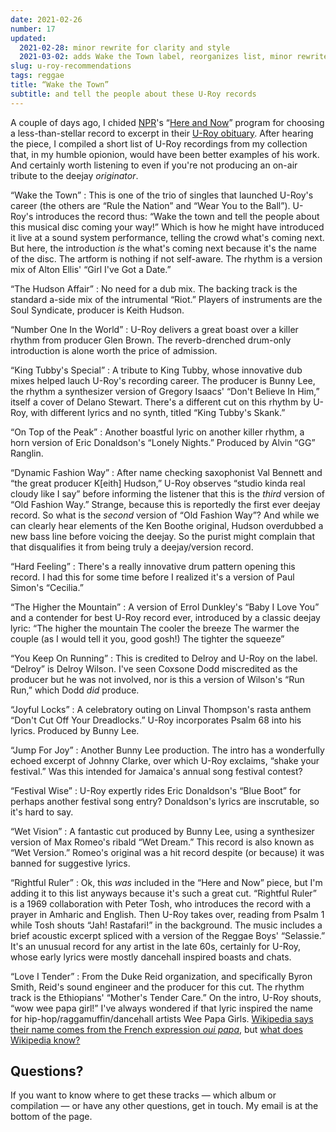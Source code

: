 ```yaml
---
date: 2021-02-26
number: 17
updated:
  2021-02-28: minor rewrite for clarity and style
  2021-03-02: adds Wake the Town label, reorganizes list, minor rewrite
slug: u-roy-recommendations
tags: reggae
title: “Wake the Town”
subtitle: and tell the people about these U-Roy records
---
```

A couple of days ago, I chided
[NPR](https://www.npr.org/)'s
“[Here and Now](https://www.wbur.org/hereandnow)”
program for choosing a less-than-stellar record to
excerpt in their
[U-Roy obituary](/2021/02-u-roy-obit).
After hearing the piece, I compiled a short list
of U-Roy recordings from my collection that,
in my humble opionion, would have been better
examples of his work. And
certainly worth listening to even if you're not
producing an on-air tribute to the deejay
<i>originator</i>.


<!-- excerpt -->

“Wake the Town”
: This is one of the trio of singles that launched U-Roy's
career (the others are “Rule the Nation” and “Wear You to
the Ball”). U-Roy's introduces the record thus:
<span class="lyrics">
“Wake the town and tell the people
about this musical disc coming your way!”
</span>
Which is how he might have introduced it live at
a sound system performance, telling the crowd
what's coming next. But here, the introduction *is*
the what's coming next because it's the name of the
disc. The artform is nothing if not self-aware.
The rhythm is a version mix of Alton Ellis'
“Girl I've Got a Date.”

“The Hudson Affair”
: No need for a dub mix. The backing track is the standard
a-side mix of the intrumental “Riot.”
Players of instruments are the Soul Syndicate,
producer is Keith Hudson.

“Number One In the World”
: U-Roy delivers a great boast over a killer rhythm from
producer Glen Brown. The reverb-drenched drum-only
introduction is alone worth the price of admission.



“King Tubby's Special”
: A tribute to King Tubby, whose innovative
dub mixes helped lauch U-Roy's recording career.
The producer is Bunny Lee, the rhythm a synthesizer
version of Gregory Isaacs' “Don't Believe In Him,”
itself a cover of Delano Stewart. There's a different
cut on this rhythm by U-Roy, with different lyrics and
no synth, titled “King Tubby's Skank.”

“On Top of the Peak”
: Another boastful lyric on another killer rhythm,
a horn version of Eric Donaldson's “Lonely
Nights.” Produced by Alvin “GG” Ranglin.

“Dynamic Fashion Way”
: After name checking saxophonist Val Bennett and
“the great producer K[eith] Hudson,” U-Roy observes
“studio kinda real cloudy like I say” before informing
the listener that this is the *third* version of “Old
Fashion Way.” Strange, because this is reportedly
the first ever deejay record. So what is the *second*
version of “Old Fashion Way”? And while we can clearly
hear elements of the Ken Boothe original, Hudson
overdubbed a new bass line before voicing the deejay.
So the purist might complain that that disqualifies it
from being truly a deejay/version record.

“Hard Feeling”
: There's a really innovative drum pattern opening this
record. I had this for some time before I realized it's
a version of Paul Simon's “Cecilia.”


“The Higher the Mountain”
: A version of Errol Dunkley's “Baby I Love You” and a
contender for best U-Roy record ever, introduced by a
classic deejay lyric:
<span class="lyrics">
“The higher the mountain
The cooler the breeze
The warmer the couple (as I would tell it you, good gosh!)
The tighter the squeeze”
</span>

“You Keep On Running”
: This is credited to Delroy and U-Roy on the label.
“Delroy” is Delroy Wilson. I've seen Coxsone Dodd
miscredited as the producer but he was not involved,
nor is this a version of Wilson's “Run Run,” which
Dodd *did* produce.

“Joyful Locks”
: A celebratory outing on Linval Thompson's rasta anthem
“Don't Cut Off Your Dreadlocks.” U-Roy incorporates
Psalm 68 into his lyrics. Produced by Bunny Lee.

“Jump For Joy”
: Another Bunny Lee production. The intro has a
wonderfully echoed excerpt of Johnny Clarke, over
which U-Roy exclaims, “shake your festival.” Was this
intended for Jamaica's annual song festival contest?

“Festival Wise”
: U-Roy expertly rides Eric Donaldson's “Blue Boot” for
perhaps another festival song entry? Donaldson's lyrics
are inscrutable, so it's hard to say.

“Wet Vision”
: A fantastic cut produced by Bunny Lee, using a synthesizer
version of Max Romeo's ribald “Wet Dream.” This record is
also known as “Wet Version.” Romeo's original was a hit
record despite (or because) it was banned for suggestive
lyrics.



“Rightful Ruler”
: Ok, this *was* included in the “Here and Now” piece, but
I'm adding it to this list anyways because it's such a great
cut. “Rightful Ruler” is a 1969 collaboration with Peter
Tosh, who introduces the record with a prayer in Amharic
and English. Then U-Roy takes over, reading from
Psalm 1
while Tosh shouts “Jah! Rastafari!” in the background.
The music includes a brief acoustic excerpt spliced with
a version of the Reggae Boys' “Selassie.”
It's an unusual record for any artist in the late 60s,
certainly for U-Roy, whose early lyrics were mostly
dancehall inspired boasts and chats.



“Love I Tender”
: From the Duke Reid organization, and specifically Byron
Smith, Reid's sound engineer and the producer for this cut.
The rhythm track is the Ethiopians' “Mother's Tender Care.”
On the intro, U-Roy shouts, “wow wee papa girl!”
I've always wondered if that lyric inspired the name
for hip-hop/raggamuffin/dancehall artists Wee Papa Girls.
[Wikipedia says their name comes from the French expression <i lang="fr">oui papa</i>](https://en.wikipedia.org/wiki/Wee_Papa_Girl_Rappers),
but
[what does Wikipedia know?](/2021/02-u-roy-obit#wikipedia)


## Questions?

If you want to know where to get these tracks &mdash; which
album or compilation &mdash; or have any other questions,
get in touch. My
<span data-email="dev@btrem.com">email</span>
is at the bottom of the page.
